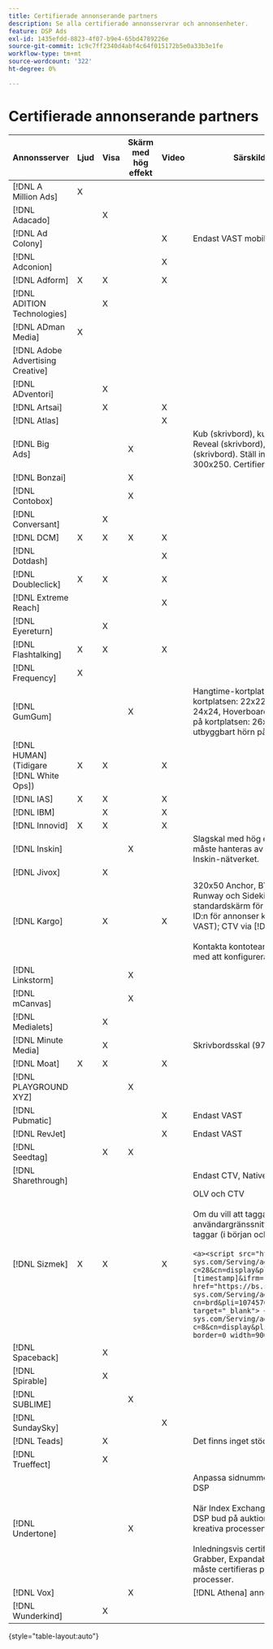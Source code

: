 ```yaml
---
title: Certifierade annonserande partners
description: Se alla certifierade annonsservrar och annonsenheter.
feature: DSP Ads
exl-id: 1435efdd-8823-4f07-b9e4-65bd4789226e
source-git-commit: 1c9c7ff2340d4abf4c64f015172b5e0a33b3e1fe
workflow-type: tm+mt
source-wordcount: '322'
ht-degree: 0%

---
```


# Certifierade annonserande partners

| Annonsserver | Ljud | Visa | Skärm med hög effekt | Video | Särskilda krav och anmärkningar |
| --- | --- | --- | --- | --- | --- |
| [!DNL A Million Ads] | X | | | | |
| [!DNL Adacado] | | X | | | |
| [!DNL Ad Colony] | | | | X | Endast VAST mobil |
| [!DNL Adconion] | | | | X | |
| [!DNL Adform] | X | X | | X | |
| [!DNL ADITION Technologies] | | X | | | |
| [!DNL ADman Media] | X | | | | |
| [!DNL Adobe Advertising Creative] | | | | | |
| [!DNL ADventori] | | X | | | |
| [!DNL Artsai] | | X | | X | |
| [!DNL Atlas] | | | | X | |
| [!DNL Big Ads] | | | X | | Kub (skrivbord), kub (mobil), kort (skrivbord), Big Reveal (skrivbord), kub (skrivbord), kinematik (skrivbord). Ställ in alla dessa annonstyper i DSP till 300x250. Certifierad endast via [!DNL Magnite DV+]. |
| [!DNL Bonzai] | | | X | | |
| [!DNL Contobox] | | | X | | |
| [!DNL Conversant] | | X | | | |
| [!DNL DCM] | X | X | X | X | |
| [!DNL Dotdash] | | | | X | |
| [!DNL Doubleclick] | X | X | | X | |
| [!DNL Extreme Reach] | | | | X | |
| [!DNL Eyereturn] | | X | | | |
| [!DNL Flashtalking] | X | X | | X | |
| [!DNL Frequency] | X | | | | |
| [!DNL GumGum] | | | X | | Hangtime-kortplats: 21x21, Mobile-video på kortplatsen: 22x22, Hangtime Desktop på kortplatsen: 24x24, Hoverboard på kortplatsen: 25x25, hastighet på kortplatsen: 26x26, Super Skin: 29x26 9, utbyggbart hörn på skärmen: 20 × 20 |
| [!DNL HUMAN] (Tidigare [!DNL White Ops]) | X | X | | X | |
| [!DNL IAS] | X | X | | X | |
| [!DNL IBM] | | X | | X | |
| [!DNL Innovid] | X | X | | X | |
| [!DNL Inskin] | | | X | | Slagskal med hög effekt (inklusive Cavai-annonser) måste hanteras av ett 180 × 150-ID för visningsavtal i Inskin-nätverket. |
| [!DNL Jivox] | | X | | | |
| [!DNL Kargo] | | X | | X | 320x50 Anchor, BYOC, Hover, Breakout, Breakaway, Runway och Sidekick; 300x250 Outstream, HighRise; standardskärm för stationära datorer (specifika plugin-ID:n för annonser krävs inte); Video Anchor (endast VAST); CTV via [!DNL Pubmatic]</br></br>Kontakta kontoteamet på Adobe om du behöver hjälp med att konfigurera annonsenheter. |
| [!DNL Linkstorm] | | | X | | |
| [!DNL mCanvas] | | | X | | |
| [!DNL Medialets] | | X | | | |
| [!DNL Minute Media] | | X | | | Skrivbordsskal (970x250) |
| [!DNL Moat] | X | X | | X | |
| [!DNL PLAYGROUND XYZ] | | | X | | |
| [!DNL Pubmatic] | | | | X | Endast VAST |
| [!DNL RevJet] | | | | X | Endast VAST |
| [!DNL Seedtag] | | X | X | | |
| [!DNL Sharethrough] | | | | | Endast CTV, Native och Outstream |
| [!DNL Sizmek] | X | X | | X | OLV och CTV</br></br>Om du vill att taggarna ska återges i användargränssnittet omsluter du taggen med `<a>` -taggar (i början och slutet). Se exempeltaggen nedan:</br></br>`<a><script src="https://bs.serving-sys.com/Serving/adServer.bs?c=28&cn=display&pli=1074570064&w=900&h=550&ord=[timestamp]&ifrm=-1&z=0"></script> <noscript> <a href="https://bs.serving-sys.com/Serving/adServer.bs?cn=brd&pli=1074570064&Page=&Pos=-602368150" target="_blank"> <img src="https://bs.serving-sys.com/Serving/adServer.bs?c=8&cn=display&pli=1074570064&Page=&Pos=-602368150" border=0 width=900 height=550></a> </noscript><a>` |
| [!DNL Spaceback] | | X | | | |
| [!DNL Spirable] | | X | | | |
| [!DNL SUBLIME] | | | X | | |
| [!DNL SundaySky] | | | | X | |
| [!DNL Teads] | | X | | | Det finns inget stöd för VPAID i Outstream-lagret. |
| [!DNL Trueffect] | | X | | | |
| [!DNL Undertone] | | | X | | Anpassa sidnummer har överförts som 180 x 150 i DSP</br></br>När Index Exchange skickar en 180 × 150-auktion och DSP bud på auktionen och ger ett intryck, utvidgas den kreativa processen till en helsidesannons.</br></br>Inledningsvis certifierad för annonsenheterna Page Grabber, Expandable Adhesion och Screen Shift. Detta måste certifieras på nytt, med steg markerade för processer. |
| [!DNL Vox] | | | X | | [!DNL Athena] annonsenheter |
| [!DNL Wunderkind] | | X | | | |

{style="table-layout:auto"}
